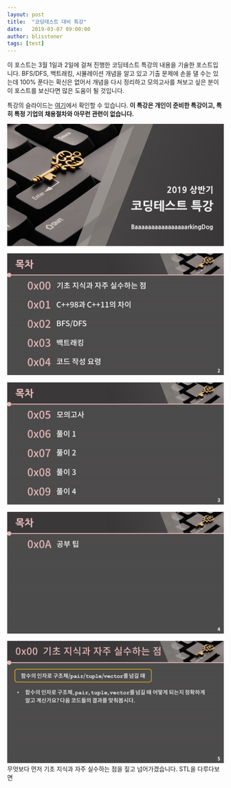 ```yaml
---
layout: post
title:  "코딩테스트 대비 특강"
date:   2019-03-07 09:00:00
author: blisstoner
tags: [test]
---
```


이 포스트는 3월 1일과 2일에 걸쳐 진행한 코딩테스트 특강의 내용을 기술한 포스트입니다. BFS/DFS, 백트래킹, 시뮬레이션 개념을 알고 있고 기출 문제에 손을 댈 수는 있는데 100% 푼다는 확신은 없어서 개념을 다시 정리하고 모의고사를 쳐보고 싶은 분이 이 포스트를 보신다면 많은 도움이 될 것입니다.

특강의 슬라이드는 [여기](https://blog.encrypted.gg/772)에서 확인할 수 있습니다. **이 특강은 개인이 준비한 특강이고, 특히 특정 기업의 채용절차와 아무런 관련이 없습니다.**

![](/assets/images/코딩테스트-대비-특강/슬라이드1.png)

![](/assets/images/코딩테스트-대비-특강/슬라이드2.png)

![](/assets/images/코딩테스트-대비-특강/슬라이드3.png)

![](/assets/images/코딩테스트-대비-특강/슬라이드4.png)

![](/assets/images/코딩테스트-대비-특강/슬라이드5.png)
무엇보다 먼저 기초 지식과 자주 실수하는 점을 짚고 넘어가겠습니다. STL을 다루다보면 
